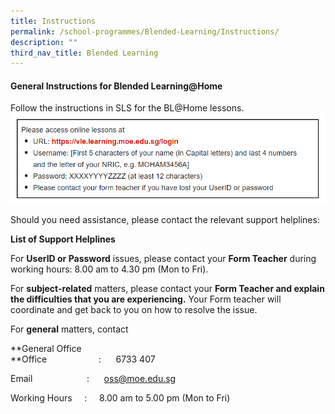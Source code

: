 ```yaml
---
title: Instructions
permalink: /school-programmes/Blended-Learning/Instructions/
description: ""
third_nav_title: Blended Learning
---
```

#### General Instructions for Blended Learning@Home


  

Follow the instructions in SLS for the BL@Home lessons.
![](/images/School%20Programmes/Blended%20Learning/Instructions/I01.png)
  

  

Should you need assistance, please contact the relevant support helplines:

**List of Support Helplines**

For **UserID or Password** issues, please contact your **Form Teacher** during working hours: 8.00 am to 4.30 pm (Mon to Fri).  
  
For **subject-related** matters, please contact your **Form Teacher and explain the difficulties that you are experiencing.** Your Form teacher will coordinate and get back to you on how to resolve the issue.  
  
For **general** matters, contact

**General Office  
**Office                     :      6733 407

Email                      :      oss@moe.edu.sg  
  
Working Hours     :     8.00 am to 5.00 pm (Mon to Fri)